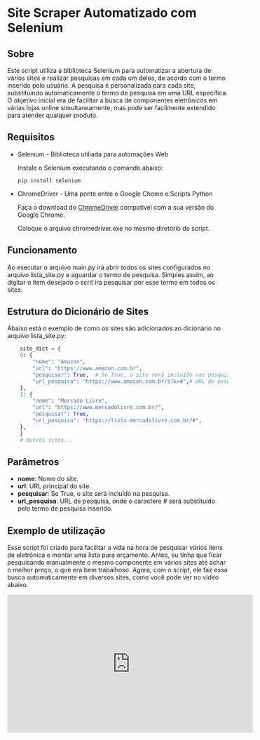 # Site Scraper Automatizado com Selenium
## Sobre
Este script utiliza a biblioteca Selenium para automatizar a abertura de vários sites e realizar pesquisas em cada um deles, de acordo com o termo inserido pelo usuário. A pesquisa é personalizada para cada site, substituindo automaticamente o termo de pesquisa em uma URL específica. O objetivo inicial era de facilitar a busca de componentes eletrônicos em várias lojas online simultaneamente, mas pode ser facilmente extendido para atender qualquer produto.

## Requisitos

- Selenium - Biblioteca utiliada para automações Web

    Instale o Selenium executando o comando abaixo:
    ```
    pip install selenium
    ```

- ChromeDriver - Uma ponte entre o Google Chome e Scripts Python
    
    Faça o download do [ChromeDriver](https://developer.chrome.com/docs/chromedriver/downloads/version-selection?hl=pt-br) compatível com a sua versão do Google Chrome.

    Coloque o arquivo chromedriver.exe no mesmo diretório do script. 

## Funcionamento

Ao executar o arquivo main.py irá abrir todos os sites configurados no arquivo lista_site.py e aguardar o termo de pesquisa. Simples assim, ao digitar o item desejado o scrit ira pesquisar por esse termo em todos os sites. 

## Estrutura do Dicionário de Sites 
Abaixo está o exemplo de como os sites são adicionados ao dicionário no arquivo lista_site.py:

```python
    site_dict = {
    0: {
        "nome": "Amazon",
        "url": "https://www.amazon.com.br",
        "pesquisar": True,  # Se True, o site será incluído nas pesquisas
        "url_pesquisa": "https://www.amazon.com.br/s?k=#",# URL de pesquisa com "#" representando o termo a ser substituído
    },
    1: {
        "nome": "Mercado Livre",
        "url": "https://www.mercadolivre.com.br/",
        "pesquisar": True, 
        "url_pesquisa": "https://lista.mercadolivre.com.br/#", 
    },
    }
    # Outros sites...
```

## Parâmetros
- **nome**: Nome do site.
- **url**: URL principal do site.
- **pesquisar**: Se True, o site será incluído na pesquisa.
- **url_pesquisa**: URL de pesquisa, onde o caractere # será substituído pelo termo de pesquisa inserido.



## Exemplo de utilização
Esse script foi criado para facilitar a vida na hora de pesquisar vários itens de eletrônica e montar uma lista para orçamento. Antes, eu tinha que ficar pesquisando manualmente o mesmo componente em vários sites até achar o melhor preço, o que era bem trabalhoso. Agora, com o script, ele faz essa busca automaticamente em diversos sites, como você pode ver no vídeo abaixo.

<iframe width="560" height="315" src="https://youtu.be/RUkYuMXMgZQ" frameborder="0" allowfullscreen></iframe>
